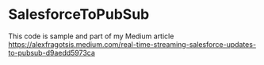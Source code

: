 # SalesforceToPubSub
This code is sample and part of my Medium article
https://alexfragotsis.medium.com/real-time-streaming-salesforce-updates-to-pubsub-d9aedd5973ca
